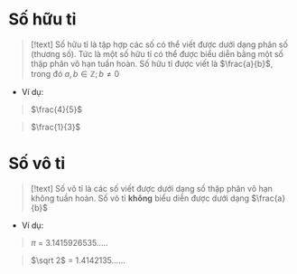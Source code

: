 
# Số hữu tỉ

>[!text]
>Số hữu tỉ là tập hợp các số có thể viết được dưới dạng phân số (thương số). Tức là một số hữu tỉ có thể được biểu diễn bằng một số thập phân vô hạn tuần hoàn. Số hữu tỉ được viết là $\frac{a}{b}$, trong đó $a, b \in \mathbb Z; b \neq 0$

- Ví dụ:
>$\frac{4}{5}$

>$\frac{1}{3}$

# Số vô tỉ

>[!text]
>Số vô tỉ là các số viết được dưới dạng số thập phân vô hạn không tuần hoàn. Số vô tỉ **không** biểu diễn được dưới dạng $\frac{a}{b}$

- Ví dụ:
>$\pi$ = 3.1415926535.....

>$\sqrt 2$ = 1.4142135......